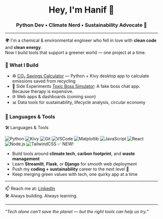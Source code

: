 <h1 align="center">Hey, I'm Hanif 👋</h1>
<h3 align="center"> Python Dev • Climate Nerd • Sustainability Advocate 🌱</h3>

---

🌍 I'm a chemical & environmental engineer who fell in love with **clean code** and **clean energy**.  
Now I build tools that support a greener world — one project at a time.

### 🔧 What I Build
- ♻️ [CO₂ Savings Calculator](https://github.com/hanif-azhar/co2-savings-calculator) — Python + Kivy desktop app to calculate emissions saved from recycling
- 🧪 Side Experiments [Toxic Boss Simulator](https://github.com/hanif-azhar/toxic-boss-simulator): A fake boss chat app. Because therapy is expensive.
- 🌐 Web apps & dashboards (coming soon)
- 📊 Data tools for sustainability, lifecycle analysis, circular economy

### 🧰 Languages & Tools
🛠️ Languages & Tools

![Python](https://img.shields.io/badge/Python-3776AB?style=flat&logo=python&logoColor=white)
![Kivy](https://img.shields.io/badge/Kivy-000000?style=flat&logo=kivy&logoColor=white)
![Git](https://img.shields.io/badge/Git-F05032?style=flat&logo=git&logoColor=white)
![VSCode](https://img.shields.io/badge/VSCode-007ACC?style=flat&logo=visual-studio-code&logoColor=white)
![Matplotlib](https://img.shields.io/badge/Matplotlib-11557c?style=flat)
![JavaScript](https://img.shields.io/badge/JavaScript-F7DF1E?style=flat&logo=javascript&logoColor=black)
![React](https://img.shields.io/badge/React-61DAFB?style=flat&logo=react&logoColor=black)
![Node.js](https://img.shields.io/badge/Node.js-339933?style=flat&logo=node.js&logoColor=white)
![TailwindCSS](https://img.shields.io/badge/TailwindCSS-38B2AC?style=flat&logo=tailwind-css&logoColor=white) ✅ NEW!


- Build tools around **climate tech**, **carbon footprint**, and **waste management**
- Learn **Streamlit**, **Flask**, or **Django** for smooth web deployment
- Push my **coding + sustainability** career to the next level 🚀
- Keep merging green values with tech, one quirky app at a time

---

📫 Reach me at: [LinkedIn](https://www.linkedin.com/in/hanif-nur-azhar/)  
🛠️ Always building. Always learning.

---

*“Tech alone can’t save the planet — but the right tools can help us try.”* 
